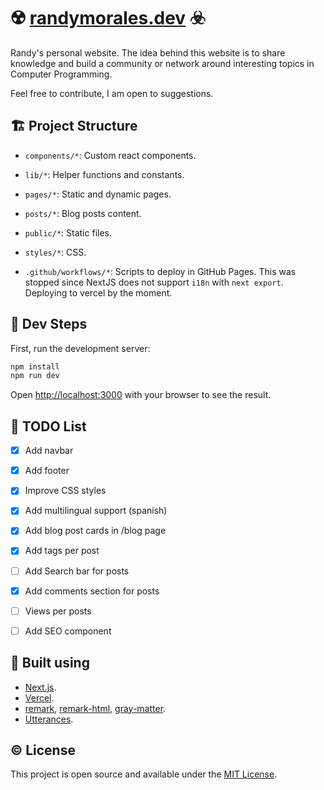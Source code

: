 # ☢️ [randymorales.dev](https://randymorales.dev) ☣️

Randy's personal website. The idea behind this website is to share knowledge and build a community or network around interesting topics in Computer Programming.

Feel free to contribute, I am open to suggestions.


## 🏗 Project Structure

- `components/*`: Custom react components.
- `lib/*`: Helper functions and constants.
- `pages/*`: Static and dynamic pages.
- `posts/*`: Blog posts content.
- `public/*`: Static files.
- `styles/*`: CSS.

- `.github/workflows/*`: Scripts to deploy in GitHub Pages. This was stopped since NextJS does not support `i18n` with `next export`. Deploying to vercel by the moment.


## 🔧 Dev Steps

First, run the development server:

```bash
npm install
npm run dev
```

Open [http://localhost:3000](http://localhost:3000) with your browser to see the result.


## 📝 TODO List

- [X] Add navbar
- [X] Add footer
- [X] Improve CSS styles
- [X] Add multilingual support (spanish)
- [X] Add blog post cards in /blog page
- [X] Add tags per post
- [ ] Add Search bar for posts
- [X] Add comments section for posts
- [ ] Views per posts
- [ ] Add SEO component


## 🔨 Built using

* [Next.js](https://nextjs.org/).
* [Vercel](https://vercel.com).
* [remark](https://remark.js.org/), [remark-html](https://github.com/remarkjs/remark-html), [gray-matter](https://github.com/jonschlinkert/gray-matter).
* [Utterances](https://utteranc.es/).


## ©️ License

This project is open source and available under the [MIT License](LICENSE).
